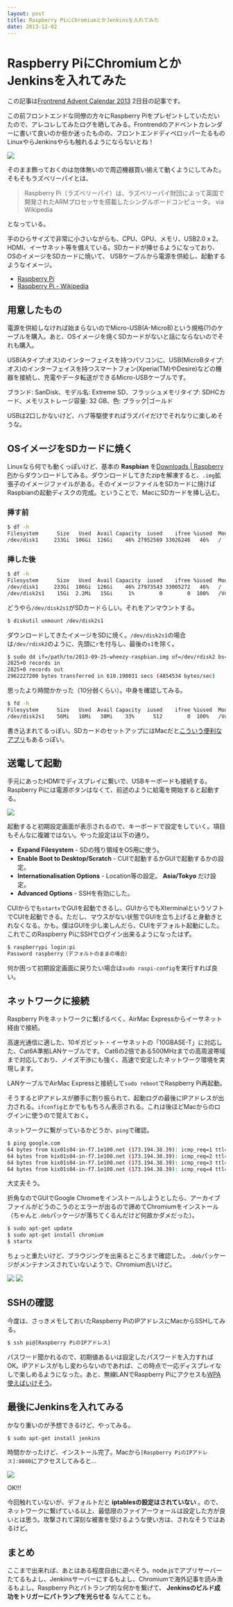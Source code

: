```yaml
---
layout: post
title: Raspberry PiにChromiumとかJenkinsを入れてみた
date: 2013-12-02
---
```


# Raspberry PiにChromiumとかJenkinsを入れてみた

この記事は[Frontrend Advent Calendar 2013](http://www.adventar.org/calendars/62) 2日目の記事です。

この前フロントエンドな同僚の方々にRaspberry Piをプレゼントしていただいたので、アレコレしてみたログを晒してみる。Frontrendのアドベントカレンダーに書いて良いのか些か迷ったものの、フロントエンドディベロッパーたるものLinuxやらJenkinsやらも触れるようにならないとね！

![](/img/posts/2013/raspberry-pi/raspberrypi.jpg)

そのまま飾っておくのは勿体無いので周辺機器買い揃えて動くようにしてみた。そもそもラズベリーパイとは、

> Raspberry Pi（ラズベリーパイ）は、ラズベリーパイ財団によって英国で開発されたARMプロセッサを搭載したシングルボードコンピュータ。 via Wikipedia

となっている。

手のひらサイズで非常に小さいながらも、CPU、GPU、メモリ、USB2.0 x 2、HDMI、イーサネット等を備えている。SDカードが挿せるようになっており、OSのイメージをSDカードに焼いて、
USBケーブルから電源を供給し、起動するようなイメージ。

- [Raspberry Pi](http://www.raspberrypi.org/)
- [Raspberry Pi - Wikipedia](http://ja.wikipedia.org/wiki/Raspberry_Pi)

## 用意したもの

電源を供給しなければ始まらないのでMicro-USB(A-MicroB)という規格(?)のケーブルを購入。あと、OSイメージを焼くSDカードがないと話にならないのでそれも購入。  

<affiliate-link
  src="https://m.media-amazon.com/images/I/71xLL2jT47L._AC_SL1500_.jpg"
  href="https://www.amazon.co.jp/dp/B003UIRIFY"
  tag="1000ch-22"
  title="エレコム マイクロUSBケーブル microUSB 転送・充電 1A出力 1.0m ブラック MPA-AMB10BK">
  USB(Aタイプ:オス)のインターフェイスを持つパソコンに、USB(MicroBタイプ:オス)のインターフェイスを持つスマートフォン(Xperia(TM)やDesire)などの機器を接続し、充電やデータ転送ができるMicro-USBケーブルです。
</affiliate-link>

<affiliate-link
  src="https://m.media-amazon.com/images/I/61s-6bZrcxL._AC_SL1500_.jpg"
  href="https://www.amazon.co.jp/dp/B0B21F8RQ5"
  tag="1000ch-22"
  title="SDカード 32GB SDHC Class10 UHS-I U3 V30 SanDisk Extreme SDSDXVT-032G-GHJIN">
  ブランド: SanDisk、モデル名: Extreme SD、フラッシュメモリタイプ: SDHCカード、メモリストレージ容量: 32 GB、色: ブラック|ゴールド
</affiliate-link>

USBは2口しかないけど、ハブ等駆使すればラズパイだけでそれなりに楽しめそうな。

## OSイメージをSDカードに焼く

Linuxなら何でも動くっぽいけど、基本の **Raspbian** を[Downloads | Raspberry Pi](http://www.raspberrypi.org/downloads)からダウンロードしてみる。ダウンロードしてきたzipを解凍すると、`.img`拡張子のイメージファイルがある。そのイメージファイルをSDカードに焼けばRaspbianの起動ディスクの完成。ということで、MacにSDカードを挿し込む。

### 挿す前

```bash
$ df -h
Filesystem      Size   Used  Avail Capacity  iused    ifree %iused  Mounted on
/dev/disk1     233Gi  106Gi  126Gi    46% 27952569 33026246   46%   /
```

### 挿した後

```bash
$ df -h
Filesystem      Size   Used  Avail Capacity  iused    ifree %iused  Mounted on
/dev/disk1     233Gi  106Gi  126Gi    46% 27973543 33005272   46%   /
/dev/disk2s1    15Gi  2.2Mi   15Gi     1%        0        0  100%   /Volumes/NO NAME
```

どうやら`/dev/disk2s1`がSDカードらしい。それをアンマウントする。  

```bash
$ diskutil unmount /dev/disk2s1
```

ダウンロードしてきたイメージをSDに焼く。`/dev/disk2s1`の場合は`/dev/rdisk2`のように、先頭に`r`を付与し、最後の`s1`を除く。

```bash
$ sudo dd if=/path/to/2013-09-25-wheezy-raspbian.img of=/dev/rdisk2 bs=1m
2825+0 records in
2825+0 records out
2962227200 bytes transferred in 610.198031 secs (4854534 bytes/sec)
```

思ったより時間かかった（10分弱くらい）。中身を確認してみる。

```bash
$ fd -h
Filesystem      Size   Used  Avail Capacity  iused    ifree %iused  Mounted on
/dev/disk2s1    56Mi   18Mi   38Mi    33%      512        0  100%   /Volumes/boot
```

書き込まれてるっぽい。SDカードのセットアップにはMacだと[こういう便利なアプリ](http://alltheware.wordpress.com/2012/12/11/easiest-way-sd-card-setup/)もあるっぽい。

## 送電して起動

手元にあったHDMIでディスプレイに繋いで、USBキーボードも接続する。Raspberry Piには電源ボタンはなくて、前述のように給電を開始すると起動する。

![](/img/posts/2013/raspberry-pi/raspbian-cli.jpg)

起動すると初期設定画面が表示されるので、キーボードで設定をしていく。項目もそんなに複雑ではない。やった設定は以下の通り。

- **Expand Filesystem** - SDの残り領域をOS用に使う。
- **Enable Boot to Desktop/Scratch** - CUIで起動するかGUIで起動するかの設定。
- **Internationalisation Options** - Location等の設定。 **Asia/Tokyo** だけ設定。
- **Advanced Options** - SSHを有効にした。

CUIからでも`startx`でGUIを起動できるし、GUIからでもXterminalというソフトでCUIを起動できる。ただし、マウスがない状態でGUIを立ち上げると身動きとれなくなる。かも。僕はGUIを少し楽しんだら、CUIをデフォルト起動にした。これでこのRaspberry PiにSSHでログイン出来るようになったはず。

```bash
$ raspberrypi login:pi
Password raspberry（デフォルトのままの場合）
```

何か困って初期設定画面に戻りたい場合は`sudo raspi-config`を実行すれば良い。

## ネットワークに接続

Raspberry Piをネットワークに繋げるべく、AirMac Expressからイーサネット経由で接続。  

<affiliate-link
  src="https://m.media-amazon.com/images/I/51Utf90oy5L._AC_SL1204_.jpg"
  href="https://www.amazon.co.jp/dp/B076J9NL4D"
  tag="1000ch-22"
  title="エレコム LANケーブル CAT6A 3m 爪折れ防止コネクタ cat6a対応 やわらか ホワイト LD-GPAYC/WH3">
高速光通信に適した、10ギガビット・イーサネットの「10GBASE-T」に対応した、Cat6A準拠LANケーブルです。
Cat6の2倍である500MHzまでの高周波帯域まで対応しており、ノイズ干渉にも強く、高速で安定したネットワーク環境を実現します。
</affiliate-link>

LANケーブルでAirMac Expressと接続して`sudo reboot`でRaspberry Pi再起動。

そうするとIPアドレスが勝手に割り振られて、起動ログの最後にIPアドレスが出力される。`ifconfig`とかでももちろん表示される。これは後ほどMacからのログインに使うので覚えておく。

ネットワークに繋がっているかどうか、`ping`で確認。

```bash
$ ping google.com
64 bytes from kix01s04-in-f7.1e100.net (173.194.38.39): icmp_req=1 ttl=51 time=13.6 ms
64 bytes from kix01s04-in-f7.1e100.net (173.194.38.39): icmp_req=2 ttl=52 time=12.7 ms
64 bytes from kix01s04-in-f7.1e100.net (173.194.38.39): icmp_req=3 ttl=52 time=13.4 ms
64 bytes from kix01s04-in-f7.1e100.net (173.194.38.39): icmp_req=4 ttl=52 time=12.8 ms
```

大丈夫そう。

折角なのでGUIでGoogle Chromeをインストールしようとしたら、アーカイブファイルがどうのこうのとエラーが出るので諦めてChromiumをインストール（ちゃんと`.deb`パッケージが落ちてくるんだけど何故かダメだった）。

```bash
$ sudo apt-get update
$ sudo apt-get install chromium
$ startx
```

ちょっと重たいけど、ブラウジングを出来るところまで確認した。`.deb`パッケージがメンテナンスされていないようで、Chromium古いけど。

![](/img/posts/2013/raspberry-pi/raspbian-chromium-1.jpg)
![](/img/posts/2013/raspberry-pi/raspbian-chromium-2.jpg)

## SSHの確認

今度は、さっきメモしておいたRaspberry PiのIPアドレスにMacからSSHしてみる。

```bash
$ ssh pi@[Raspberry PiのIPアドレス]
```

パスワード聞かれるので、初期値あるいは設定したパスワードを入力すればOK。IPアドレスがもし変わらないのであれば、この時点で一応ディスプレイなしで楽しめるようになった。あと、無線LANでRaspberry Piにアクセスも[WPA使えばいけそう](http://www.myu.ac.jp/~xkozima/lab/raspTutorial1.html)。

## 最後にJenkinsを入れてみる

かなり重いのが予想できるけど、やってみる。

```bash
$ sudo apt-get install jenkins
```

時間かかったけど、インストール完了。Macから`[Raspberry PiのIPアドレス]:8080`にアクセスしてみると…

![](/img/posts/2013/raspberry-pi/raspberrypi-jenkins.png)

OK!!!

今回触れていないが、デフォルトだと **iptablesの設定はされていない** 。ので、ネットワークに繋げている以上、最低限のファイアーウォールは設定した方が良いとは思う。攻撃されて深刻な被害を受けるような使い方は、されなそうではあるけど。

## まとめ

ここまで出来れば、あとはある程度自由に遊べそう。node.jsでアプリサーバーたてるもよし、Jenkinsサーバーにするもよし、Chromiumで海外記事を読み漁るもよし。Raspberry Piとパトランプ的な何かを繋げて、 **Jenkinsのビルド成功をトリガーにパトランプを光らせる** なんてことも。
